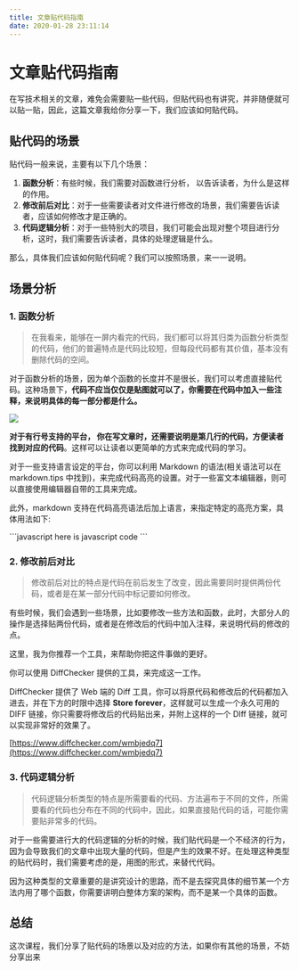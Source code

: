 ```yaml
---
title: 文章贴代码指南
date: 2020-01-28 23:11:14
---
```

# 文章贴代码指南

在写技术相关的文章，难免会需要贴一些代码，但贴代码也有讲究，并非随便就可以贴一贴，因此，这篇文章我给你分享一下，我们应该如何贴代码。

## 贴代码的场景

贴代码一般来说，主要有以下几个场景：

1. **函数分析**：有些时候，我们需要对函数进行分析， 以告诉读者，为什么是这样的作用。
2. **修改前后对比**：对于一些需要读者对文件进行修改的场景，我们需要告诉读者，应该如何修改才是正确的。
3. **代码逻辑分析**：对于一些特别大的项目，我们可能会出现对整个项目进行分析，这时，我们需要告诉读者，具体的处理逻辑是什么。

那么，具体我们应该如何贴代码呢？我们可以按照场景，来一一说明。

## 场景分析
### 1. 函数分析

> 在我看来，能够在一屏内看完的代码，我们都可以将其归类为函数分析类型的代码，他们的普遍特点是代码比较短，但每段代码都有其价值，基本没有删除代码的空间。

对于函数分析的场景，因为单个函数的长度并不是很长，我们可以考虑直接贴代码。这种场景下，**代码不应当仅仅是贴图就可以了，你需要在代码中加入一些注释，来说明具体的每一部分都是什么。**

![](https://postimg.aliavv.com/mbp/76sps.jpg)

**对于有行号支持的平台， 你在写文章时，还需要说明是第几行的代码，方便读者找到对应的代码**。这样可以让读者以更简单的方式来完成代码的学习。

对于一些支持语言设定的平台，你可以利用 Markdown 的语法(相关语法可以在 markdown.tips 中找到)，来完成代码高亮的设置。对于一些富文本编辑器，则可以直接使用编辑器自带的工具来完成。

此外，markdown 支持在代码高亮语法后加上语言，来指定特定的高亮方案，具体用法如下:



\`\`\`javascript
  here is javascript code
\`\`\`

### 2. 修改前后对比

> 修改前后对比的特点是代码在前后发生了改变，因此需要同时提供两份代码，或者是在某一部分代码中标记要如何修改。

有些时候，我们会遇到一些场景，比如要修改一些方法和函数，此时，大部分人的操作是选择贴两份代码，或者是在修改后的代码中加入注释，来说明代码的修改的点。

这里，我为你推荐一个工具，来帮助你把这件事做的更好。

你可以使用 DiffChecker 提供的工具，来完成这一工作。

DiffChecker 提供了 Web 端的 Diff 工具，你可以将原代码和修改后的代码都加入进去，并在下方的时限中选择 **Store forever**，这样就可以生成一个永久可用的 DIFF 链接，你只需要将修改后的代码贴出来，并附上这样的一个 DIff 链接，就可以实现非常好的效果了。

[https://www.diffchecker.com/wmbjedq7](https://www.diffchecker.com/wmbjedq7)

### 3. 代码逻辑分析
> 代码逻辑分析类型的特点是所需要看的代码、方法遍布于不同的文件，所需要看的代码也分布在不同的代码中，因此，如果直接贴代码的话，可能你需要贴非常多的代码。

对于一些需要进行大的代码逻辑的分析的时候，我们贴代码是一个不经济的行为，因为会导致我们的文章中出现大量的代码，但是产生的效果不好。在处理这种类型的贴代码时，我们需要考虑的是，用图的形式，来替代代码。

因为这种类型的文章重要的是讲究设计的思路，而不是去探究具体的细节某一个方法内用了哪个函数，你需要讲明白整体方案的架构，而不是某一个具体的函数。

## 总结

这次课程，我们分享了贴代码的场景以及对应的方法，如果你有其他的场景，不妨分享出来
